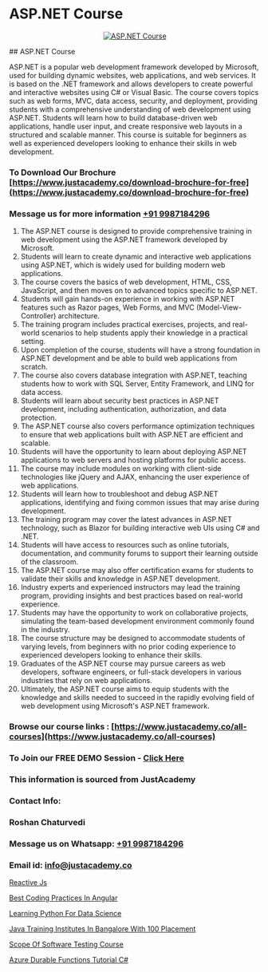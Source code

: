 # ASP.NET Course

<p align="center">
  <a href="https://justacademy.co/course-detail/php-training">
    <img src="https://justacademy.co/storage2/course_image/1676637155_course_image.webp" alt="ASP.NET Course">
  </a>
</p>
## ASP.NET Course

ASP.NET is a popular web development framework developed by Microsoft, used for building dynamic websites, web applications, and web services. It is based on the .NET framework and allows developers to create powerful and interactive websites using C# or Visual Basic. The course covers topics such as web forms, MVC, data access, security, and deployment, providing students with a comprehensive understanding of web development using ASP.NET. Students will learn how to build database-driven web applications, handle user input, and create responsive web layouts in a structured and scalable manner. This course is suitable for beginners as well as experienced developers looking to enhance their skills in web development.
### To Download Our Brochure [https://www.justacademy.co/download-brochure-for-free](https://www.justacademy.co/download-brochure-for-free)
### Message us for more information [+91 9987184296](https://api.whatsapp.com/send?phone=919987184296)
1) The ASP.NET course is designed to provide comprehensive training in web development using the ASP.NET framework developed by Microsoft.
2) Students will learn to create dynamic and interactive web applications using ASP.NET, which is widely used for building modern web applications.
3) The course covers the basics of web development, HTML, CSS, JavaScript, and then moves on to advanced topics specific to ASP.NET.
4) Students will gain hands-on experience in working with ASP.NET features such as Razor pages, Web Forms, and MVC (Model-View-Controller) architecture.
5) The training program includes practical exercises, projects, and real-world scenarios to help students apply their knowledge in a practical setting.
6) Upon completion of the course, students will have a strong foundation in ASP.NET development and be able to build web applications from scratch.
7) The course also covers database integration with ASP.NET, teaching students how to work with SQL Server, Entity Framework, and LINQ for data access.
8) Students will learn about security best practices in ASP.NET development, including authentication, authorization, and data protection.
9) The ASP.NET course also covers performance optimization techniques to ensure that web applications built with ASP.NET are efficient and scalable.
10) Students will have the opportunity to learn about deploying ASP.NET applications to web servers and hosting platforms for public access.
11) The course may include modules on working with client-side technologies like jQuery and AJAX, enhancing the user experience of web applications.
12) Students will learn how to troubleshoot and debug ASP.NET applications, identifying and fixing common issues that may arise during development.
13) The training program may cover the latest advances in ASP.NET technology, such as Blazor for building interactive web UIs using C# and .NET.
14) Students will have access to resources such as online tutorials, documentation, and community forums to support their learning outside of the classroom.
15) The ASP.NET course may also offer certification exams for students to validate their skills and knowledge in ASP.NET development.
16) Industry experts and experienced instructors may lead the training program, providing insights and best practices based on real-world experience.
17) Students may have the opportunity to work on collaborative projects, simulating the team-based development environment commonly found in the industry.
18) The course structure may be designed to accommodate students of varying levels, from beginners with no prior coding experience to experienced developers looking to enhance their skills.
19) Graduates of the ASP.NET course may pursue careers as web developers, software engineers, or full-stack developers in various industries that rely on web applications.
20) Ultimately, the ASP.NET course aims to equip students with the knowledge and skills needed to succeed in the rapidly evolving field of web development using Microsoft's ASP.NET framework.

### Browse our course links : [https://www.justacademy.co/all-courses](https://www.justacademy.co/all-courses) 
### To Join our FREE DEMO Session - [Click Here](https://www.justacademy.co/register-for-course-demo)


### This information is sourced from JustAcademy
### Contact Info:
### Roshan Chaturvedi
### Message us on Whatsapp: [+91 9987184296](https://api.whatsapp.com/send?phone=919987184296)
### Email id: [info@justacademy.co](mailto:info@justacademy.co)
                
[Reactive Js](https://www.linkedin.com/pulse/reactive-js-justacademy-mumbai-7jnkc?trackingId=WkBliMRqX2VVyQZXTUYUeQ%3D%3D&lipi=urn%3Ali%3Apage%3Ad_flagship3_showcase_admin%3Bwznj2UNcTieGGkSiw6VF5Q%3D%3D)

[Best Coding Practices In Angular](https://www.linkedin.com/pulse/best-coding-practices-angular-justacademy-chennai-darbe?trackingId=fUgI4PtBWTEl1bohBE6JEw%3D%3D&lipi=urn%3Ali%3Apage%3Ad_flagship3_company_admin%3BY%2BEec76oRFK6%2FI%2F%2BB9X%2Fdw%3D%3D)

[Learning Python For Data Science](https://medium.com/@ranepooja/learning-python-for-data-science-8d41f8bd65ac)

[Java Training Institutes In Bangalore With 100 Placement](https://medium.com/@prempja40/java-training-institutes-in-bangalore-with-100-placement-1d34ef65b44e)

[Scope Of Software Testing Course](https://justacademyin.github.io/justacademy/scope-of-software-testing-course)

[Azure Durable Functions Tutorial C#](https://justacademyin.github.io/justacademy/azure-durable-functions-tutorial-c#)

